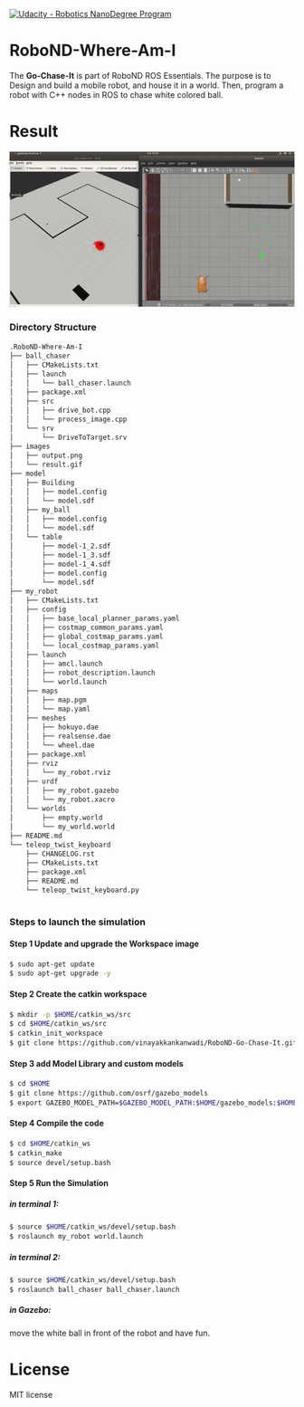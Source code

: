 [![Udacity - Robotics NanoDegree Program](https://s3-us-west-1.amazonaws.com/udacity-robotics/Extra+Images/RoboND_flag.png)](https://www.udacity.com/robotics)

# RoboND-Where-Am-I
The **Go-Chase-It** is part of RoboND ROS Essentials. The purpose is to Design and build a mobile robot, and house it in a world.
Then, program a robot with C++ nodes in ROS to chase white colored ball.

# Result
<img src="images/result.gif"/>

### Directory Structure
```
.RoboND-Where-Am-I
├── ball_chaser
│   ├── CMakeLists.txt
│   ├── launch
│   │   └── ball_chaser.launch
│   ├── package.xml
│   ├── src
│   │   ├── drive_bot.cpp
│   │   └── process_image.cpp
│   └── srv
│       └── DriveToTarget.srv
├── images
│   ├── output.png
│   └── result.gif
├── model
│   ├── Building
│   │   ├── model.config
│   │   └── model.sdf
│   ├── my_ball
│   │   ├── model.config
│   │   └── model.sdf
│   └── table
│       ├── model-1_2.sdf
│       ├── model-1_3.sdf
│       ├── model-1_4.sdf
│       ├── model.config
│       └── model.sdf
├── my_robot
│   ├── CMakeLists.txt
│   ├── config
│   │   ├── base_local_planner_params.yaml
│   │   ├── costmap_common_params.yaml
│   │   ├── global_costmap_params.yaml
│   │   └── local_costmap_params.yaml
│   ├── launch
│   │   ├── amcl.launch
│   │   ├── robot_description.launch
│   │   └── world.launch
│   ├── maps
│   │   ├── map.pgm
│   │   └── map.yaml
│   ├── meshes
│   │   ├── hokuyo.dae
│   │   ├── realsense.dae
│   │   └── wheel.dae
│   ├── package.xml
│   ├── rviz
│   │   └── my_robot.rviz
│   ├── urdf
│   │   ├── my_robot.gazebo
│   │   └── my_robot.xacro
│   └── worlds
│       ├── empty.world
│       └── my_world.world
├── README.md
└── teleop_twist_keyboard
    ├── CHANGELOG.rst
    ├── CMakeLists.txt
    ├── package.xml
    ├── README.md
    └── teleop_twist_keyboard.py
    
```
### Steps to launch the simulation

#### Step 1 Update and upgrade the Workspace image
```sh
$ sudo apt-get update
$ sudo apt-get upgrade -y
```

#### Step 2 Create the catkin workspace
```sh
$ mkdir -p $HOME/catkin_ws/src
$ cd $HOME/catkin_ws/src
$ catkin_init_workspace
$ git clone https://github.com/vinayakkankanwadi/RoboND-Go-Chase-It.git
```

#### Step 3 add Model Library and custom models
```sh
$ cd $HOME
$ git clone https://github.com/osrf/gazebo_models
$ export GAZEBO_MODEL_PATH=$GAZEBO_MODEL_PATH:$HOME/gazebo_models:$HOME/catkin_ws/src/RoboND-Go-Chase-It/model

```

#### Step 4 Compile the code
```sh
$ cd $HOME/catkin_ws
$ catkin_make
$ source devel/setup.bash
```

#### Step 5 Run the Simulation 
##### in terminal 1:

```sh
$ source $HOME/catkin_ws/devel/setup.bash
$ roslaunch my_robot world.launch

```

##### in terminal 2:

```sh
$ source $HOME/catkin_ws/devel/setup.bash
$ roslaunch ball_chaser ball_chaser.launch

```

##### in Gazebo:

move the white ball in front of the robot and have fun.


# License
MIT license
